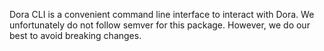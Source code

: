 Dora CLI is a convenient command line interface to interact with Dora. We unfortunately do not follow semver for this package. However, we do our best to avoid breaking changes.
